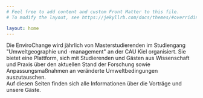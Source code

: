 ```yaml
---
# Feel free to add content and custom Front Matter to this file.
# To modify the layout, see https://jekyllrb.com/docs/themes/#overriding-theme-defaults

layout: home
---
```


Die EnviroChange wird jährlich von Masterstudierenden im Studiengang "Umweltgeographie und -management" an der CAU Kiel organisiert. Sie bietet eine Plattform, sich mit Studierenden und Gästen aus Wissenschaft und Praxis über den aktuellen Stand der Forschung sowie Anpassungsmaßnahmen an veränderte Umweltbedingungen auszutauschen.   
Auf diesen Seiten finden sich alle Informationen über die Vorträge und unsere Gäste. 